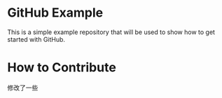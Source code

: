 GitHub Example
==============

This is a simple example repository that will be used to show how to get started with GitHub.

How to Contribute
=================

修改了一些
